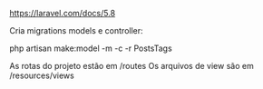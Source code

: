 https://laravel.com/docs/5.8


Cria migrations models e controller:

php artisan make:model -m -c -r PostsTags


As rotas do projeto estão em /routes 
Os arquivos de view são em /resources/views
